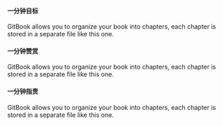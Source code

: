 #### 一分钟目标

GitBook allows you to organize your book into chapters, each chapter is stored in a separate file like this one.

#### 一分钟赞赏

GitBook allows you to organize your book into chapters, each chapter is stored in a separate file like this one.

#### 一分钟指责

GitBook allows you to organize your book into chapters, each chapter is stored in a separate file like this one.

